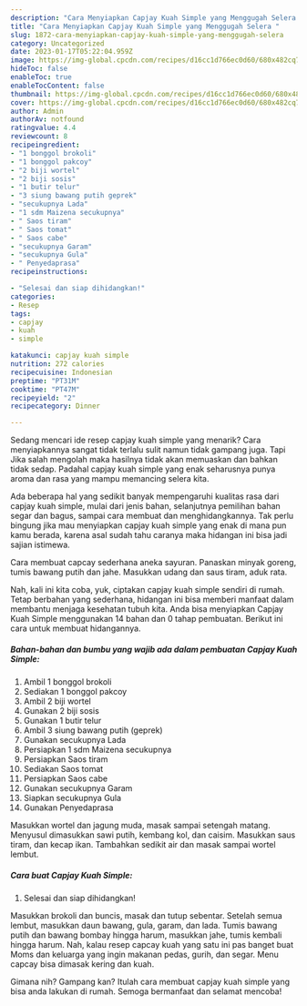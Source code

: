 ```yaml
---
description: "Cara Menyiapkan Capjay Kuah Simple yang Menggugah Selera "
title: "Cara Menyiapkan Capjay Kuah Simple yang Menggugah Selera "
slug: 1872-cara-menyiapkan-capjay-kuah-simple-yang-menggugah-selera
category: Uncategorized
date: 2023-01-17T05:22:04.959Z
image: https://img-global.cpcdn.com/recipes/d16cc1d766ec0d60/680x482cq70/capjay-kuah-simple-foto-resep-utama.jpg
hideToc: false
enableToc: true
enableTocContent: false
thumbnail: https://img-global.cpcdn.com/recipes/d16cc1d766ec0d60/680x482cq70/capjay-kuah-simple-foto-resep-utama.jpg
cover: https://img-global.cpcdn.com/recipes/d16cc1d766ec0d60/680x482cq70/capjay-kuah-simple-foto-resep-utama.jpg
author: Admin
authorAv: notfound
ratingvalue: 4.4
reviewcount: 8
recipeingredient:
- "1 bonggol brokoli"
- "1 bonggol pakcoy"
- "2 biji wortel"
- "2 biji sosis"
- "1 butir telur"
- "3 siung bawang putih geprek"
- "secukupnya Lada"
- "1 sdm Maizena secukupnya"
- " Saos tiram"
- " Saos tomat"
- " Saos cabe"
- "secukupnya Garam"
- "secukupnya Gula"
- " Penyedaprasa"
recipeinstructions:

- "Selesai dan siap dihidangkan!"
categories:
- Resep
tags:
- capjay
- kuah
- simple

katakunci: capjay kuah simple 
nutrition: 272 calories
recipecuisine: Indonesian
preptime: "PT31M"
cooktime: "PT47M"
recipeyield: "2"
recipecategory: Dinner

---
```



Sedang mencari ide resep capjay kuah simple yang menarik? Cara menyiapkannya sangat tidak terlalu sulit namun tidak gampang juga. Tapi Jika salah mengolah maka hasilnya tidak akan memuaskan dan bahkan tidak sedap. Padahal capjay kuah simple yang enak seharusnya punya aroma dan rasa yang mampu memancing selera kita.


Ada beberapa hal yang sedikit banyak mempengaruhi kualitas rasa dari capjay kuah simple, mulai dari jenis bahan, selanjutnya pemilihan bahan segar dan bagus, sampai cara membuat dan menghidangkannya. Tak perlu bingung jika mau menyiapkan capjay kuah simple yang enak di mana pun kamu berada, karena asal sudah tahu caranya maka hidangan ini bisa jadi sajian istimewa.

Cara membuat capcay sederhana aneka sayuran. Panaskan minyak goreng, tumis bawang putih dan jahe. Masukkan udang dan saus tiram, aduk rata.


Nah, kali ini kita coba, yuk, ciptakan capjay kuah simple sendiri di rumah. Tetap berbahan yang sederhana, hidangan ini bisa memberi manfaat dalam membantu menjaga kesehatan tubuh kita. Anda bisa menyiapkan Capjay Kuah Simple menggunakan 14 bahan dan 0 tahap pembuatan. Berikut ini cara untuk membuat hidangannya.

<!--inarticleads1-->

##### Bahan-bahan dan bumbu yang wajib ada dalam pembuatan Capjay Kuah Simple:

1. Ambil 1 bonggol brokoli
1. Sediakan 1 bonggol pakcoy
1. Ambil 2 biji wortel
1. Gunakan 2 biji sosis
1. Gunakan 1 butir telur
1. Ambil 3 siung bawang putih (geprek)
1. Gunakan secukupnya Lada
1. Persiapkan 1 sdm Maizena secukupnya
1. Persiapkan  Saos tiram
1. Sediakan  Saos tomat
1. Persiapkan  Saos cabe
1. Gunakan secukupnya Garam
1. Siapkan secukupnya Gula
1. Gunakan  Penyedaprasa


Masukkan wortel dan jagung muda, masak sampai setengah matang. Menyusul dimasukkan sawi putih, kembang kol, dan caisim. Masukkan saus tiram, dan kecap ikan. Tambahkan sedikit air dan masak sampai wortel lembut. 

<!--inarticleads2-->

##### Cara buat Capjay Kuah Simple:


1. Selesai dan siap dihidangkan!

Masukkan brokoli dan buncis, masak dan tutup sebentar. Setelah semua lembut, masukkan daun bawang, gula, garam, dan lada. Tumis bawang putih dan bawang bombay hingga harum, masukkan jahe, tumis kembali hingga harum. Nah, kalau resep capcay kuah yang satu ini pas banget buat Moms dan keluarga yang ingin makanan pedas, gurih, dan segar. Menu capcay bisa dimasak kering dan kuah. 

Gimana nih? Gampang kan? Itulah cara membuat capjay kuah simple yang bisa anda lakukan di rumah. Semoga bermanfaat dan selamat mencoba!
